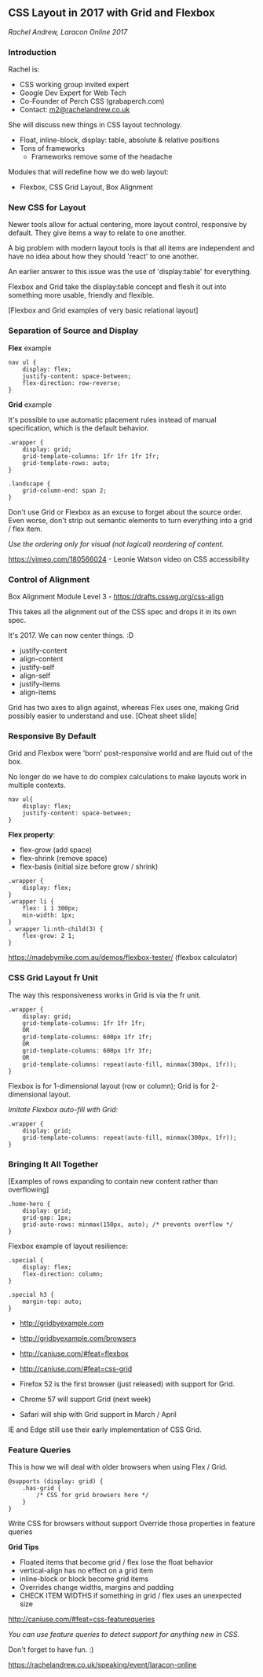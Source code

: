 CSS Layout in 2017 with Grid and Flexbox
----------------------------------------

_Rachel Andrew, Laracon Online 2017_

### Introduction

Rachel is:

- CSS working group invited expert
- Google Dev Expert for Web Tech
- Co-Founder of Perch CSS (grabaperch.com)
- Contact: m2@rachelandrew.co.uk

She will discuss new things in CSS layout technology.

- Float, inline-block, display: table, absolute & relative positions
- Tons of frameworks
    - Frameworks remove some of the headache

Modules that will redefine how we do web layout:

- Flexbox, CSS Grid Layout, Box Alignment

### New CSS for Layout

Newer tools allow for actual centering, more layout control, responsive by default. They give items a way to relate to one another.

A big problem with modern layout tools is that all items are independent and have no idea about how they should 'react' to one another.

An earlier answer to this issue was the use of 'display:table' for everything.

Flexbox and Grid take the display:table concept and flesh it out into something more usable, friendly and flexible.

[Flexbox and Grid examples of very basic relational layout]

### Separation of Source and Display

**Flex** example

~~~~
nav ul {
    display: flex;
    justify-content: space-between;
    flex-direction: row-reverse;
}
~~~~

**Grid** example

It's possible to use automatic placement rules instead of manual specification, which
is the default behavior.

~~~~
.wrapper {
    display: grid;
    grid-template-columns: 1fr 1fr 1fr 1fr;
    grid-template-rows: auto;
}

.landscape {
    grid-column-end: span 2;
}
~~~~

Don't use Grid or Flexbox as an excuse to forget about the source order. Even worse,
don't strip out semantic elements to turn everything into a grid / flex item.

_Use the ordering only for visual (not logical) reordering of content._

https://vimeo.com/180566024 - Leonie Watson video on CSS accessibility

### Control of Alignment

Box Alignment Module Level 3 - https://drafts.csswg.org/css-align

This takes all the alignment out of the CSS spec and drops it in its own spec.

It's 2017. We can now center things.  :D

- justify-content
- align-content
- justify-self
- align-self
- justify-items
- align-items

Grid has two axes to align against, whereas Flex uses one, making Grid possibly easier
to understand and use. [Cheat sheet slide]

### Responsive By Default

Grid and Flexbox were 'born' post-responsive world and are fluid out of the box.

No longer do we have to do complex calculations to make layouts work in multiple contexts.

~~~~
nav ul{
    display: flex;
    justify-content: space-between;
}
~~~~

**Flex property**:

- flex-grow (add space)
- flex-shrink (remove space)
- flex-basis (initial size before grow / shrink)

~~~~
.wrapper {
    display: flex;
}
.wrapper li {
    flex: 1 1 300px;
    min-width: 1px;
}
. wrapper li:nth-child(3) {
    flex-grow: 2 1;
}
~~~~

https://madebymike.com.au/demos/flexbox-tester/ (flexbox calculator)

### CSS Grid Layout fr Unit

The way this responsiveness works in Grid is via the fr unit.

~~~~
.wrapper {
    display: grid;
    grid-template-columns: 1fr 1fr 1fr;
    OR
    grid-template-columns: 600px 1fr 1fr;
    OR
    grid-template-columns: 600px 1fr 3fr;
    OR
    grid-template-columns: repeat(auto-fill, minmax(300px, 1fr));
}
~~~~

Flexbox is for 1-dimensional layout (row or column); Grid is for 2-dimensional layout.

_Imitate Flexbox auto-fill with Grid:_

~~~~
.wrapper {
    display: grid;
    grid-template-columns: repeat(auto-fill, minmax(300px, 1fr));
}
~~~~

### Bringing It All Together

[Examples of rows expanding to contain new content rather than overflowing]

~~~~
.home-hero {
    display: grid;
    grid-gap: 1px;
    grid-auto-rows: minmax(150px, auto); /* prevents overflow */
}
~~~~

Flexbox example of layout resilience:

~~~~
.special {
    display: flex;
    flex-direction: column;
}

.special h3 {
    margin-top: auto;
}
~~~~

- http://gridbyexample.com
- http://gridbyexample.com/browsers
- http://caniuse.com/#feat=flexbox
- http://caniuse.com/#feat=css-grid

- Firefox 52 is the first browser (just released) with support for Grid.
- Chrome 57 will support Grid (next week)
- Safari will ship with Grid support in March / April

IE and Edge still use their early implementation of CSS Grid.

### Feature Queries

This is how we will deal with older browsers when using Flex / Grid.

~~~~
@supports (display: grid) {
    .has-grid {
        /* CSS for grid browsers here */
    }
}
~~~~

Write CSS for browsers without support
Override those properties in feature queries

**Grid Tips**

- Floated items that become grid / flex lose the float behavior
- vertical-align has no effect on a grid item
- inline-block or block become grid items
- Overrides change widths, margins and padding
- CHECK ITEM WIDTHS if something in grid / flex uses an unexpected size

http://caniuse.com/#feat=css-featurequeries

_You can use feature queries to detect support for anything new in CSS._

Don't forget to have fun.  :)

https://rachelandrew.co.uk/speaking/event/laracon-online

